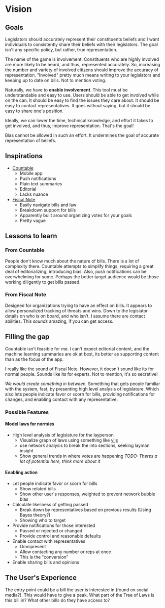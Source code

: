# Vision
## Goals
Legislators should accurately represent their constituents beliefs and I want individuals to consistently share their beliefs with their legislators. The goal isn't any specific policy, but rather, true representation.

The name of the game is involvement. Constituents who are highly involved are more likely to be heard, and thus, represented accurately. So, increasing the number and variety of involved citizens should improve the accuracy of representation.  "Involved" pretty much means writing to your legislators and keeping up to date on bills.  Not to mention voting.

Naturally, we have to **enable involvement**.  This tool must be understandable and easy to use.  Users should be able to get involved while on the can.  It should be easy to find the issues they care about.  It should be easy to contact representatives.  It goes without saying, but it should be easy to share one's position.

Ideally, we can lower the time, technical knowledge, and effort it takes to get involved, and thus, improve representation. That's the goal!

Bias cannot be allowed in such an effort. It undermines the goal of accurate representation of beliefs.

## Inspirations
- [Countable](https://www.countable.us/)
  * Mobile app
  * Push notifications
  * Plain text summaries
  * Editorial
  * Lacks nuance
- [Fiscal Note](https://fiscalnote.com/)
  * Easily navigate bills and law
  * Breakdown support for bills
  * Apparently built around organizing votes for your goals
  * Pretty vague

## Lessons to learn
### From Countable
People don't know much about the nature of bills.  There is a lot of complexity there.  Countable attempts to simplify things, requiring a great deal of editorializing, introducing bias.  Also, push notifications can be overwhelming for some.  Perhaps the better target audience would be those working diligently to get bills passed.

### From Fiscal Note
Designed for organizations trying to have an effect on bills.  It appears to allow personalized tracking of threats and wins.  Down to the legislator details on who is on board, and who isn't.  I assume there are contact abilities.  This *sounds* amazing, if you can get access.

## Filling the gap
Countable isn't feasible for me.  I can't expect editorial content, and the machine learning summaries are ok at best, its better as supporting content than as the focus of the app.

I really like the sound of Fiscal Note.  However, it doesn't sound like its for normal people.  Sounds like its for experts.  Not to mention, it's so secretive!

*We would create something in between.*  Something that gets people familiar with the system, fast, by presenting high level analysis of legislature.  Which also lets people indicate favor or scorn for bills, providing notifications for changes, and enabling contact with any representative.

### Possible Features
#### Model laws for normies
- High level analysis of legislature for the layperson
  * Visualize graph of laws using something like [vijs](http://visjs.org/network_examples.html)
  * use network analysis to break the into sections, seeking layman insight
  * Show general trends in where votes are happening
*TODO: Theres a lot of potential here, think more about it*

#### Enabling action
- Let people indicate favor or scorn for bills
  * Show related bills
  * Show other user's responses, weighted to prevent network bubble bias
- Calculate likeliness of getting passed
  * Break down by representatives based on previous results (Using Bayes theory?)
  * Showing who to target
- Provide notifications for those interested
  * Passed or rejected or changed
  * Provide control and reasonable defaults
- Enable contact with representatives
  * Omnipresent
  * Allow contacting any number or reps at once
  * This is the "conversion"
- Enable sharing bills and opinions


## The User's Experience
The entry point could be a bill the user is interested in (found on social media?).  This would have to give a peak. What part of the Tree of Laws is this bill in?  What other bills do they have access to?
